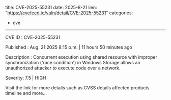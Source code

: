  
title: CVE-2025-55231
date: 2025-8-21
lien: "https://cvefeed.io/vuln/detail/CVE-2025-55231"
categories:
  - cve
---

CVE ID : CVE-2025-55231

Published :  Aug. 21
2025
8:15 p.m. | 11 hours
50 minutes ago

Description : Concurrent execution using shared resource with improper synchronization ('race condition') in Windows Storage allows an unauthorized attacker to execute code over a network.

Severity: 7.5 | HIGH

Visit the link for more details
such as CVSS details
affected products
timeline
and more...
